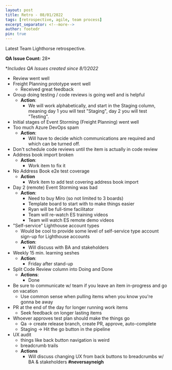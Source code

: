 ```yaml
---
layout: post
title: Retro - 08/01/2022
tags: [retrospective, agile, team process]
excerpt_separator: <!--more-->
author: footedr
pin: true
---
```


Latest Team Lighthorse retrospective.

__QA Issue Count:__ 28*

**Includes QA Issues created since 8/1/2022*

<!--more-->

- Review went well
- Freight Planning prototype went well
  - Received great feedback
- Group doing testing / code reviews is going well and is helpful
	- **Action**:
		- We will work alphabetically, and start in the Staging column, meaning day 1 you will test "Staging", day 2 you will test "Testing".
- Initial stages of Event Storming (Freight Planning) went well
- Too much Azure DevOps spam
	- **Action**:
		- Will have to decide which communications are required and which can be turned off.
- Don't schedule code reviews until the item is actually in code review
- Address book import broken
	- **Action**:
		- Work item to fix it
- No Address Book e2e test coverage
	- **Action**
	    - Work item to add test covering address book import
- Day 2 (remote) Event Storming was bad
	- **Action**:
		- Need to buy Miro (so not limited to 3 boards)
	    - Template board to start with to make things easier
		- Ryan will be full-time facilitator
		- Team will re-watch ES training videos
		- Team will watch ES remote demo videos
- "Self-service" Lighthouse account types
    - Would be cool to provide some level of self-service type account sign-up for Lighthouse accounts
	- **Action**:
		- Will discuss with BA and stakeholders
- Weekly 15 min. learning seshes
    - **Action**:
	    - Friday after stand-up
- Split Code Review column into Doing and Done
	- **Actions**: 
		- Done
- Be sure to communicate w/ team if you leave an item in-progress and go on vacation
	- Use common sense when pulling items when you know you're gonna be away
- PR at the end of the day for longer running work items
	- Seek feedback on longer lasting items
- Whoever approves test plan should make the things go
	- Qa -> create release branch, create PR, approve, auto-complete
	- Staging -> Hit the go button in the pipeline
- UX audit
	- things like back button navigation is weird
	- breadcrumb trails
	- **Actions**
	    - Will discuss changing UX from back buttons to breadcrumbs w/ BA & stakeholders
**#neversayneigh**